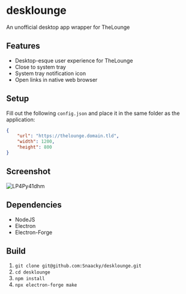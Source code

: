 # desklounge
An unofficial desktop app wrapper for TheLounge

## Features
* Desktop-esque user experience for TheLounge
* Close to system tray
* System tray notification icon
* Open links in native web browser

## Setup
Fill out the following `config.json` and place it in the same folder as the application:
```json
{
    "url": "https://thelounge.domain.tld",
    "width": 1200, 
    "height": 800
}
```

## Screenshot
![LP4Py41dhm](https://github.com/user-attachments/assets/681de4fe-d63b-4710-9c99-9fc544217e19)

## Dependencies
* NodeJS
* Electron
* Electron-Forge

## Build
1. `git clone git@github.com:Snaacky/desklounge.git`
2. `cd desklounge`
3. `npm install`
4. `npx electron-forge make`
